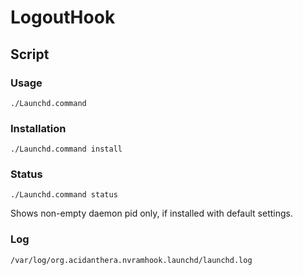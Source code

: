 # LogoutHook

## Script

### Usage
```./Launchd.command```

### Installation
```./Launchd.command install```

### Status
```./Launchd.command status```

Shows non-empty daemon pid only, if installed with default settings.

### Log
```/var/log/org.acidanthera.nvramhook.launchd/launchd.log```
